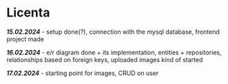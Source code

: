 # Licenta

***15.02.2024***  - setup done(?), connection with the mysql database, frontend project made

***16.02.2024***  - e/r diagram done + its implementation, entities + repositories, relationships based on foreign keys, uploaded images kind of started

***17.02.2024***  - starting point for images, CRUD on user
